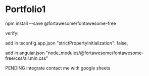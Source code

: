 # Portfolio1

npm install --save @fortawesome/fontawesome-free


verify:
<i class="fas fa-user"></i> <!-- uses solid style -->




add in tsconfig.app.json
"strictPropertyInitialization": false,


add in angular.json
"node_modules/@fortawesome/fontawesome-free/css/all.min.css"



PENDING
integrate contact me with google sheets
